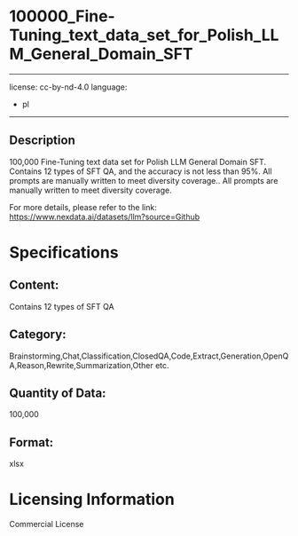 # 100000_Fine-Tuning_text_data_set_for_Polish_LLM_General_Domain_SFT

---
license: cc-by-nd-4.0
language:
- pl
---
## Description
100,000 Fine-Tuning text data set for Polish LLM General Domain SFT. Contains 12 types of SFT QA, and the accuracy is not less than 95%. All prompts are manually written to meet diversity coverage.. All prompts are manually written to meet diversity coverage.

For more details, please refer to the link: https://www.nexdata.ai/datasets/llm?source=Github

# Specifications
## Content: 
Contains 12 types of SFT QA    
## Category: 
Brainstorming,Chat,Classification,ClosedQA,Code,Extract,Generation,OpenQA,Reason,Rewrite,Summarization,Other etc.    
## Quantity of Data: 
100,000
## Format: 
xlsx

# Licensing Information
Commercial License
